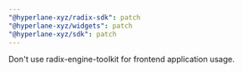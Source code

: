 ```yaml
---
"@hyperlane-xyz/radix-sdk": patch
"@hyperlane-xyz/widgets": patch
"@hyperlane-xyz/sdk": patch
---
```


Don't use radix-engine-toolkit for frontend application usage.
